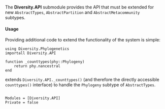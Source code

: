 The **Diversity.API** submodule provides the API that must be extended
for new `AbstractTypes`, `AbstractPartition` and
`AbstractMetacommunity` subtypes.

#### Usage

Providing additional code to extend the functionality of the system is simple:

```
using Diversity.Phylogenetics
importall Diversity.API

function _counttypes(phy::Phylogeny)
    return phy.nancestral
end
```

extends `Diversity.API._counttypes()` (and therefore the directly
accessible `counttypes()` interface) to handle the `Phylogeny` subtype
of `AbstractTypes`.

```@contents
```

```@autodocs
Modules = [Diversity.API]
Private = false
```

```@index
```
